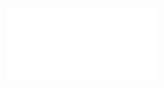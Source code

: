 ![Proposition 89. Christ, in view of this future Kingdom, sustains a peculiar relationship to the Church.](Proposition%2089.%20Christ,%20in%20view%20of%20this%20future%20Kingdom,%20sustains%20a%20peculiar%20relationship%20to%20the%20Church..md)
